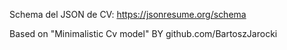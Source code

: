 Schema del JSON de CV: 
https://jsonresume.org/schema


Based on "Minimalistic Cv model" BY 
github.com/BartoszJarocki

